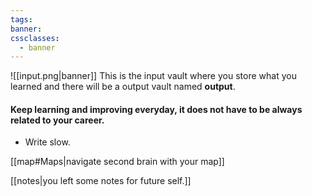 ```yaml
---
tags: 
banner: 
cssclasses:
  - banner
---
```

![[input.png|banner]]
This is the input vault where you store what you learned and there will be a output vault named **output**. 
#### Keep learning and improving everyday, it does not have to be always related to your career.
 - Write slow.

[[map#Maps|navigate second brain with your map]]

[[notes|you left some notes for future self.]]



